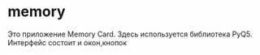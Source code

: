 # memory
Это приложение Memory Card.
Здесь используется библиотека PyQ5.
Интерфейс состоит и окон,кнопок
